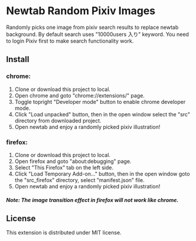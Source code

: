 # Newtab Random Pixiv Images

Randomly picks one image from pixiv search results to replace newtab background. By default search uses "10000users 入り" keyword. You need to login Pixiv first to make search functionality work.

## Install
### chrome:
1. Clone or download this project to local.
2. Open chrome and goto "chrome://extensions/" page.
3. Toggle topright "Developer mode" button to enable chrome developer mode.
4. Click "Load unpacked" button, then in the open window select the "src" directory from downloaded project.
5. Open newtab and enjoy a randomly picked pixiv illustration!

### firefox:
1. Clone or download this project to local.
2. Open firefox and goto "about:debugging" page.
3. Select "This Firefox" tab on the left side.
4. Click "Load Temporary Add-on..." button, then in the open window goto the "src_firefox" directory, select "manifest.json" file.
5. Open newtab and enjoy a randomly picked pixiv illustration!

##### Note: The image transition effect in firefox will not work like chrome.

## License

This extension is distributed under MIT license.
